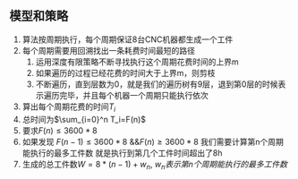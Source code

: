 ## 模型和策略

1. 算法按周期执行，每个周期保证8台CNC机器都生成一个工件
2. 每个周期需要用回溯找出一条耗费时间最短的路径   
   1. 运用深度有限策略不断寻找执行这个周期花费时间的上界m
   2. 如果遍历的过程已经花费的时间大于上界m，则剪枝
   3. 不断遍历，直到层数为0，就是我们的遍历树有9层，退到第0层的时候表示遍历完毕，并且每个机器一个周期只能执行依次
3. 算出每个周期花费的时间$T_i$
4. 总时间为$\sum_{i=0}^n T_i=F(n)$
5. 要求$F(n) \leq 3600*8$
6. 如果发现 $F(n-1) \leq 3600*8$ &&$F(n) \geq 3600*8$ 我们需要计算第n个周期能执行的最多工件数 就是执行到第几个工件时间超出了8h
7. 生成的总工件数$W=8*(n-1)+w_n$,  $w_n表示第n个周期能执行的最多工件数$